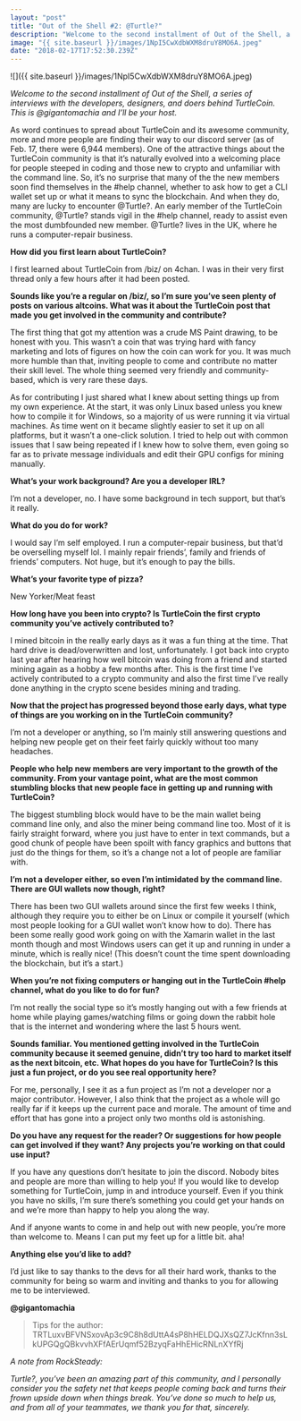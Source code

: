 ```yaml
---
layout: "post"
title: "Out of the Shell #2: @Turtle?"
description: "Welcome to the second installment of Out of the Shell, a series of interviews with the developers, designers, and doers behind TurtleCoin…"
image: "{{ site.baseurl }}/images/1NpI5CwXdbWXM8druY8MO6A.jpeg"
date: "2018-02-17T17:52:30.239Z"
---
```


![]({{ site.baseurl }}/images/1NpI5CwXdbWXM8druY8MO6A.jpeg)

_Welcome to the second installment of Out of the Shell, a series of interviews with the developers, designers, and doers behind TurtleCoin. This is @gigantomachia and I’ll be your host._

As word continues to spread about TurtleCoin and its awesome community, more and more people are finding their way to our discord server (as of Feb. 17, there were 6,944 members). One of the attractive things about the TurtleCoin community is that it’s naturally evolved into a welcoming place for people steeped in coding and those new to crypto and unfamiliar with the command line. So, it’s no surprise that many of the the new members soon find themselves in the #help channel, whether to ask how to get a CLI wallet set up or what it means to sync the blockchain. And when they do, many are lucky to encounter @Turtle?. An early member of the TurtleCoin community, @Turtle? stands vigil in the #help channel, ready to assist even the most dumbfounded new member. @Turtle? lives in the UK, where he runs a computer-repair business.

**How did you first learn about TurtleCoin?**

I first learned about TurtleCoin from /biz/ on 4chan. I was in their very first thread only a few hours after it had been posted.

**Sounds like you’re a regular on /biz/, so I’m sure you’ve seen plenty of posts on various altcoins. What was it about the TurtleCoin post that made you get involved in the community and contribute?**

The first thing that got my attention was a crude MS Paint drawing, to be honest with you. This wasn’t a coin that was trying hard with fancy marketing and lots of figures on how the coin can work for you. It was much more humble than that, inviting people to come and contribute no matter their skill level. The whole thing seemed very friendly and community-based, which is very rare these days.

As for contributing I just shared what I knew about setting things up from my own experience. At the start, it was only Linux based unless you knew how to compile it for Windows, so a majority of us were running it via virtual machines. As time went on it became slightly easier to set it up on all platforms, but it wasn’t a one-click solution. I tried to help out with common issues that I saw being repeated if I knew how to solve them, even going so far as to private message individuals and edit their GPU configs for mining manually.

**What’s your work background? Are you a developer IRL?**

I’m not a developer, no. I have some background in tech support, but that’s it really.

**What do you do for work?**

I would say I’m self employed. I run a computer-repair business, but that’d be overselling myself lol. I mainly repair friends’, family and friends of friends’ computers. Not huge, but it’s enough to pay the bills.

**What’s your favorite type of pizza?**

New Yorker/Meat feast

**How long have you been into crypto? Is TurtleCoin the first crypto community you’ve actively contributed to?**

I mined bitcoin in the really early days as it was a fun thing at the time. That hard drive is dead/overwritten and lost, unfortunately. I got back into crypto last year after hearing how well bitcoin was doing from a friend and started mining again as a hobby a few months after. This is the first time I’ve actively contributed to a crypto community and also the first time I’ve really done anything in the crypto scene besides mining and trading.

**Now that the project has progressed beyond those early days, what type of things are you working on in the TurtleCoin community?**

I’m not a developer or anything, so I’m mainly still answering questions and helping new people get on their feet fairly quickly without too many headaches.

**People who help new members are very important to the growth of the community. From your vantage point, what are the most common stumbling blocks that new people face in getting up and running with TurtleCoin?**

The biggest stumbling block would have to be the main wallet being command line only, and also the miner being command line too. Most of it is fairly straight forward, where you just have to enter in text commands, but a good chunk of people have been spoilt with fancy graphics and buttons that just do the things for them, so it’s a change not a lot of people are familiar with.

**I’m not a developer either, so even I’m intimidated by the command line. There are GUI wallets now though, right?**

There has been two GUI wallets around since the first few weeks I think, although they require you to either be on Linux or compile it yourself (which most people looking for a GUI wallet won’t know how to do). There has been some really good work going on with the Xamarin wallet in the last month though and most Windows users can get it up and running in under a minute, which is really nice! (This doesn’t count the time spent downloading the blockchain, but it’s a start.)

**When you’re not fixing computers or hanging out in the TurtleCoin #help channel, what do you like to do for fun?**

I’m not really the social type so it’s mostly hanging out with a few friends at home while playing games/watching films or going down the rabbit hole that is the internet and wondering where the last 5 hours went.

**Sounds familiar. You mentioned getting involved in the TurtleCoin community because it seemed genuine, didn’t try too hard to market itself as the next bitcoin, etc. What hopes do you have for TurtleCoin? Is this just a fun project, or do you see real opportunity here?**

For me, personally, I see it as a fun project as I’m not a developer nor a major contributor. However, I also think that the project as a whole will go really far if it keeps up the current pace and morale. The amount of time and effort that has gone into a project only two months old is astonishing.

**Do you have any request for the reader? Or suggestions for how people can get involved if they want? Any projects you’re working on that could use input?**

If you have any questions don’t hesitate to join the discord. Nobody bites and people are more than willing to help you! If you would like to develop something for TurtleCoin, jump in and introduce yourself. Even if you think you have no skills, I’m sure there’s something you could get your hands on and we’re more than happy to help you along the way.

And if anyone wants to come in and help out with new people, you’re more than welcome to. Means I can put my feet up for a little bit. aha!

**Anything else you’d like to add?**

I’d just like to say thanks to the devs for all their hard work, thanks to the community for being so warm and inviting and thanks to you for allowing me to be interviewed.

**@gigantomachia**

> Tips for the author: TRTLuxvBFVNSxovAp3c9C8h8dUttA4sP8hHELDQJXsQZ7JcKfnn3sLkUPGQgQBkvvhXFfAErUqmf52BzyqFaHhEHicRNLnXYfRj

_A note from RockSteady:_

_Turtle?, you’ve been an amazing part of this community, and I personally consider you the safety net that keeps people coming back and turns their frown upside down when things break. You’ve done so much to help us, and from all of your teammates, we thank you for that, sincerely._
